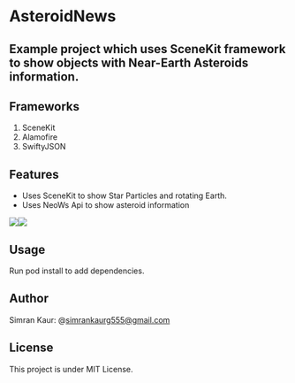 # AsteroidNews

## Example project which uses SceneKit framework to show objects with Near-Earth Asteroids information.

## Frameworks
1. SceneKit
2. Alamofire
3. SwiftyJSON

## Features
- Uses SceneKit to show Star Particles and rotating Earth.
- Uses NeoWs Api to show asteroid information
 
<img src="https://user-images.githubusercontent.com/66485679/147753872-3eaf11f9-3f99-43be-aa9d-ef3fb307e41f.png" ><img src="https://user-images.githubusercontent.com/66485679/147753870-131abc6d-7b20-4ec0-a987-3d714ace3675.png" > 


## Usage
Run pod install to add dependencies.

## Author
Simran Kaur: @simrankaurg555@gmail.com

## License
This project is under MIT License.




